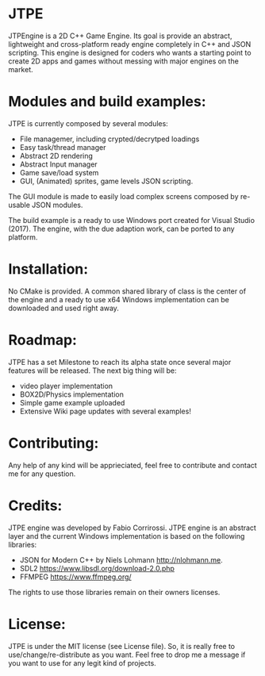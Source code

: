 # JTPE

JTPEngine is a 2D C++ Game Engine.
Its goal is provide an abstract, lightweight and cross-platform ready engine completely in C++ and JSON scripting.
This engine is designed for coders who wants a starting point to create 2D apps and games without messing with major engines on the market.

# Modules and build examples:
JTPE is currently composed by several modules:
- File managemer, including crypted/decrytped loadings
- Easy task/thread manager
- Abstract 2D rendering
- Abstract Input manager
- Game save/load system
- GUI, (Animated) sprites, game levels JSON scripting.

The GUI module is made to easily load complex screens composed by re-usable JSON modules.

The build example is a ready to use Windows port created for Visual Studio (2017).
The engine, with the due adaption work, can be ported to any platform.

# Installation: 
No CMake is provided. A common shared library of class is the center of the engine and a ready to use x64 Windows implementation can be downloaded and used right away.

# Roadmap:
JTPE has a set Milestone to reach its alpha state once several major features will be released.
The next big thing will be:
- video player implementation
- BOX2D/Physics implementation
- Simple game example uploaded
- Extensive Wiki page updates with several examples!

# Contributing:
Any help of any kind will be apprieciated, feel free to contribute and contact me for any question.

# Credits: 
JTPE engine was developed by Fabio Corrirossi.
JTPE engine is an abstract layer and the current Windows implementation is based on the following libraries:
- JSON for Modern C++ by Niels Lohmann <http://nlohmann.me>.
- SDL2 https://www.libsdl.org/download-2.0.php
- FFMPEG https://www.ffmpeg.org/

The rights to use those libraries remain on their owners licenses.

# License:
JTPE is under the MIT license (see License file).
So, it is really free to use/change/re-distribute as you want.
Feel free to drop me a message if you want to use for any legit kind of projects.
